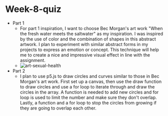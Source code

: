 # Week-8-quiz
- Part 1
    - For part 1 inspiration, I want to choose Bec Morgan's art work "When the fresh water meets the saltwater" as my inspiration. I was inspired by the use of color and the combination of shapes in this abstract artwork. I plan to experiment with similar abstract forms in my projects to express an emotion or concept. This technique will help me to create a nice and impressive visual effect in line with the assignment.
    - ![art-sexual-health]()
- Part 2
    - I plan to use p5.js to draw circles and curves similar to those in Bec Morgan's art work. First set up a canvas, then use the draw function to draw circles and use a for loop to iterate through and draw the circles in the array. A function is needed to add new circles and for loop is used to limit the number and make sure they don't overlap. Lastly, a function and a for loop to stop the circles from growing if they are going to overlap each other.
